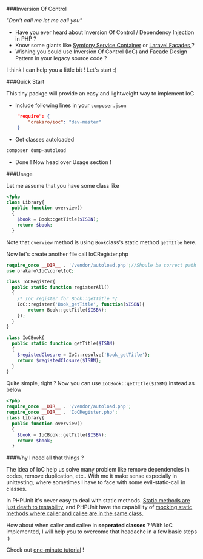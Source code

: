 ###Inversion Of Control

_"Don't call me let me call you"_
* Have you ever heard about Inversion Of Control / Dependency Injection in PHP ?
* Know some giants like [Symfony Service Container](http://symfony.com/doc/current/book/service_container.html) or [Laravel Facades ](http://laravel.com/docs/facades) ?
* Wishing you could use Inversion Of Control (IoC) and Facade Design Pattern in your legacy source code ?


I think I can help you a little bit ! Let's start :)

###Quick Start

This tiny packge will provide an easy and lightweight way to implement IoC
* Include following lines in your `composer.json`
```json
    "require": {
        "orakaro/ioc": "dev-master"
    }
```
* Get classes autoloaded
```bash
composer dump-autoload
```
* Done ! Now head over Usage section !

###Usage


Let me assume that you have some class like
```PHP
<?php
class Library{
  public function overview()
  {
    $book = Book::getTitle($ISBN);
    return $book;
  }

```
Note that ```overview``` method is using ```Book```class's static method ```getTItle``` here. 

Now let's create another file call IoCRegister.php 
```PHP
require_once __DIR__ . '/vendor/autoload.php';//Shoule be correct path to composer autoload!
use orakaro\IoC\core\IoC;

class IoCRegister{
  public static function registerAll()
  {
    /* IoC register for Book::getTitle */
    IoC::register('Book_getTitle', function($ISBN){
        return Book::getTitle($ISBN);
    });
  }
}

class IoCBook{
  public static function getTitle($ISBN)
  {
    $registedClosure = IoC::resolve('Book_getTitle');
    return $registedClosure($ISBN);
  }
}
```

Quite simple, right ? Now you can use ```IoCBook::getTItle($ISBN)``` instead as below
```PHP
<?php
require_once __DIR__ . '/vendor/autoload.php';
require_once __DIR__ . 'IoCRegister.php';
class Library{
  public function overview()
  {
    $book = IoCBook::getTitle($ISBN);
    return $book;
  }
```

###Why I need all that things ?

The idea of IoC help us solve many problem like remove dependencies in codes, remove duplication, etc.. 
With me it make sense especially in unittesting, where sometimes I have to face with some evil-static-call in classes.

In PHPUnit it's never easy to deal with static methods. 
[Static methods are just death to testability](http://misko.hevery.com/2008/12/15/static-methods-are-death-to-testability/), and PHPUnit have the capablility of [mocking static methods where caller and callee are in the same class. ](http://sebastian-bergmann.de/archives/883-Stubbing-and-Mocking-Static-Methods.html) 

How about when caller and callee in __seperated classes__ ?
With IoC implemented, I will help you to overcome that headache in a few basic steps :)

Check out [one-minute tutorial](https://github.com/DTVD/Misty-Mountains-Cold) !



